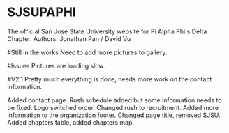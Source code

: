 # SJSUPAPHI

The official San Jose State University website for Pi Alpha Phi's Delta Chapter.
Authors: Jonathan Pan / David Vu

#Still in the works
Need to add more pictures to gallery.

#Issues
Pictures are loading slow.

#V2.1
Pretty much everything is done, needs more work on the contact information.

Added contact page.
Rush schedule added but some information needs to be fixed.
Logo switched order.
Changed rush to recruitment.
Added more information to the organization footer.
Changed page title, removed SJSU.
Added chapters table, added chapters map.



